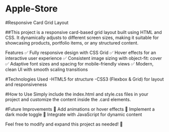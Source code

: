 # Apple-Store

#Responsive Card Grid Layout

##This project is a responsive card-based grid layout built using HTML and CSS. It dynamically adjusts to different screen sizes, making it suitable for showcasing products, portfolio items, or any structured content.

Features
✅ Fully responsive design with CSS Grid
✅ Hover effects for an interactive user experience
✅ Consistent image sizing with object-fit: cover
✅ Adaptive font sizes and spacing for mobile-friendly views
✅ Modern, clean UI with smooth scaling transitions

#Technologies Used
-HTML5 for structure
-CSS3 (Flexbox & Grid) for layout and responsiveness

#How to Use
Simply include the index.html and style.css files in your project and customize the content inside the .card elements.

#Future Improvements
🔹 Add animations or hover effects
🔹 Implement a dark mode toggle
🔹 Integrate with JavaScript for dynamic content

Feel free to modify and expand this project as needed! 🚀

